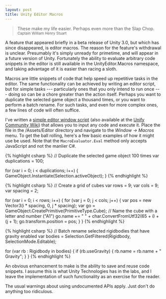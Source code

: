 ```yaml
---
layout: post
title: Unity Editor Macros
---
```


> These make my life easier. Perhaps even more than the Slap Chop.
> <small>Captain William Henry Stuart</small>

A feature that appeared briefly in a beta release of Unity 3.0, but which has since disappeared, is editor macros. The reason for the feature's withdrawal is unclear. Presumably it's simply unready for primetime, and will appear in a future version of Unity. Fortunately the ability to evaluate arbitrary code snippets in the editor is still available in the UnityEditor.Macros namespace, and taking advantage of it is easier than racing a sloth.

Macros are little snippets of code that help speed up repetitive tasks in the editor. The same functionality can be achieved by writing an editor script, but for simple tasks --- particularly ones that you only intend to run once --- doing so can be a chore greater than the action itself. Perhaps you want to duplicate the selected game object a thousand times, or you want to perform a batch rename. For such tasks, and even for more complex ones, a few lines of code will often suffice.

I've written a [simple editor window script](https://gist.github.com/975335) (also available at the [Unify Community Wiki](http://www.unifycommunity.com/wiki/index.php?title=Macros)) that allows you to input any code and execute it. Place the file in the /Assets/Editor directory and navigate to the *Window &rarr; Macros* menu. To get the ball rolling, here's a few basic examples of how it might use be used. Note that the `MacroEvaluator.Eval` method only accepts JavaScript and not the manlier C#.

{% highlight csharp %}
// Duplicate the selected game object 100 times
var duplications = 100;

for (var i = 0; i < duplications; i++) {
	GameObject.Instantiate(Selection.activeObject);
}
{% endhighlight %}

{% highlight csharp %}
// Create a grid of cubes
var rows = 9;
var cols = 9;
var spacing = 2;

for (var i = 0; i < rows; i++) {
	for (var j = 0; j < cols; j++) {
		var pos = new Vector3(i * spacing, 0, j * spacing);
		var go = GameObject.CreatePrimitive(PrimitiveType.Cube);
		// Name the cube with a letter and number ("A1")
		go.name += " " + char.ConvertFromUtf32(65 + i) + (j + 1);
		go.transform.position = pos;
	}
}
{% endhighlight %}

{% highlight csharp %}
// Batch rename selected rigidbodies that have gravity enabled
var bodies = Selection.GetFiltered(Rigidbody, SelectionMode.Editable);

for (var rb : Rigidbody in bodies) {
	if (rb.useGravity) {
		rb.name = rb.name + " Gravity";
	}
}
{% endhighlight %}

An obvious enhancement to make is the ability to save and reuse code snippets. I assume this is what Unity Technologies has in the labs, and I leave the implementation of such functionality as an exercise for the reader.

The usual warnings about using undocumented APIs apply. Just don't do anything too ridiculous.
